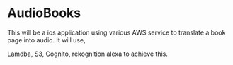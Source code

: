 # AudioBooks

This will be a ios application using various AWS service to translate a book page into audio. 
It will use,

Lamdba, S3, Cognito, rekognition
alexa to achieve this.
